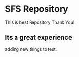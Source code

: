 # SFS Repository

This is best Repository
Thank You!

## Its a great experience
adding new things to test.